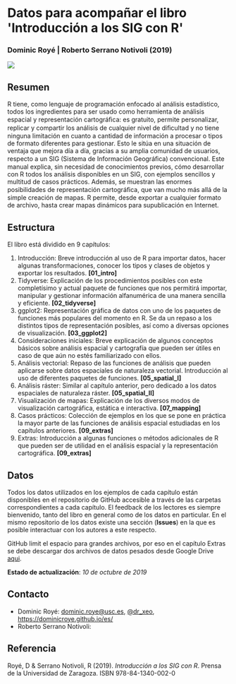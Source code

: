 Datos para acompañar el libro 'Introducción a los SIG con R'
================

### Dominic Royé | Roberto Serrano Notivoli (2019)
![](portada_libro_sig_r.png)



Resumen
--------

R tiene, como lenguaje de programación enfocado al análisis estadístico, todos los ingredientes para ser usado como herramienta de análisis espacial y representación cartográﬁca: es gratuito, permite personalizar, replicar y compartir los análisis de cualquier nivel de diﬁcultad y no tiene ninguna limitación en cuanto a cantidad de información a procesar o tipos de formato diferentes para gestionar. Esto le sitúa en una situación de ventaja que mejora día a día, gracias a su amplia comunidad de usuarios, respecto a un SIG (Sistema de Información Geográﬁca) convencional. Este manual explica, sin necesidad de conocimientos previos, cómo desarrollar con R todos los análisis disponibles en un SIG, con ejemplos sencillos y multitud de casos prácticos. Además, se muestran las enormes posibilidades de representación cartográﬁca, que van mucho más allá de la simple creación de mapas. R permite, desde exportar a cualquier formato de archivo, hasta crear mapas dinámicos para supublicación en Internet.

Estructura
--------

El libro está dividido en 9 capítulos:

1. Introducción: Breve introducción al uso de R para importar datos, hacer algunas transformaciones, conocer los tipos y clases de objetos y exportar los resultados. **[01_intro]**
2. Tidyverse: Explicación de los procedimientos posibles con este completísimo y actual paquete de funciones que nos permitirá importar, manipular y gestionar información alfanumérica de una manera sencilla y eficiente. **[02_tidyverse]**
3. ggplot2: Representación gráfica de datos con uno de los paquetes de funciones más populares del momento en R. Se da un repaso a los distintos tipos de representación posibles, así como a diversas opciones de visualización. **[03_ggplot2]**
4. Consideraciones iniciales: Breve explicación de algunos conceptos básicos sobre análisis espacial y cartografía que pueden ser útiles en caso de que aún no estés familiarizado con ellos. 
5. Análisis vectorial: Repaso de las funciones de análisis que pueden aplicarse sobre datos espaciales de naturaleza vectorial. Introducción al uso de diferentes paquetes de funciones. **[05_spatial_I]**
6. Análisis ráster: Similar al capítulo anterior, pero dedicado a los datos espaciales de naturaleza ráster. **[05_spatial_II]**
7. Visualización de mapas: Explicación de los diversos modos de visualización cartográfica, estática e interactiva. **[07_mapping]**
8. Casos prácticos: Colección de ejemplos en los que se pone en práctica la mayor parte de las funciones de análisis espacial estudiadas en los capítulos anteriores. **[09_extras]**
9. Extras: Introducción a algunas funciones o métodos adicionales de R que pueden ser de utilidad en el análisis espacial y la representación cartográfica. **[09_extras]**


Datos
--------

Todos los datos utilizados en los ejemplos de cada capítulo están disponibles en el repositorio de GitHub accesible a través de las carpetas correspondientes a cada capítulo. El feedback de los lectores es siempre bienvenido, tanto del libro en general como de los datos en particular. En el mismo repositorio de los datos existe una sección (**Issues**) en la que es posible interactuar con los autores a este respecto.

GitHub limit el espacio para grandes archivos, por eso en el capítulo Extras se debe descargar dos archivos de datos pesados desde Google Drive [aqui](https://drive.google.com/open?id=11wUeNOyG3SX2KqiJFuEmvH9t1IicuYw7). 

**Estado de actualización**: *10 de octubre de 2019*


Contacto
--------

- Dominic Royé: dominic.roye@usc.es, [@dr_xeo](https://twitter.com/dr_xeo), https://dominicroye.github.io/es/
- Roberto Serrano Notivoli: 


Referencia
--------

Royé, D & Serrano Notivoli, R (2019). *Introducción a los SIG con R*. Prensa de la Universidad de Zaragoza. ISBN 978-84-1340-002-0



